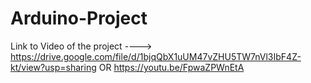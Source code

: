 # Arduino-Project
Link to Video of the project ----> https://drive.google.com/file/d/1bjqQbX1uUM47vZHU5TW7nVl3IbF4Z-kt/view?usp=sharing
     OR
https://youtu.be/FpwaZPWnEtA
